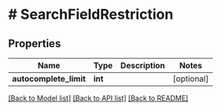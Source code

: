 # # SearchFieldRestriction

## Properties

Name | Type | Description | Notes
------------ | ------------- | ------------- | -------------
**autocomplete_limit** | **int** |  | [optional]

[[Back to Model list]](../../README.md#models) [[Back to API list]](../../README.md#endpoints) [[Back to README]](../../README.md)
